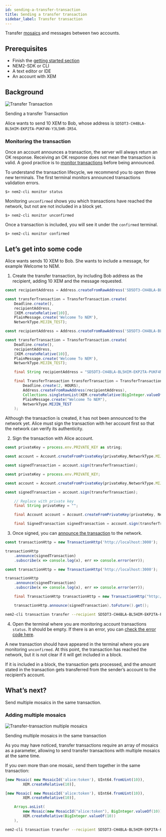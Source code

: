 ```yaml
---
id: sending-a-transfer-transaction
title: Sending a transfer transaction
sidebar_label: Transfer transaction
---
```

Transfer [mosaics](../../built-in-features/mosaic.md) and messages between two accounts.

## Prerequisites

- Finish the [getting started section](../../getting-started/setting-up-workstation.md)
- NEM2-SDK or CLI
- A text editor or IDE
- An account with XEM

## Background

![Transfer Transaction](/img/transfer-transaction1.png "Transfer Transaction")

<p class=caption>Sending a transfer Transaction</p>

Alice wants to send 10 XEM to Bob, whose address is `SD5DT3-CH4BLA-BL5HIM-EKP2TA-PUKF4N-Y3L5HR-IR54`.

### Monitoring the transaction

Once an account announces a transaction, the server will always return an OK response. Receiving an OK response does not mean the transaction is valid. A good practice is to [monitor transactions](../monitoring/monitoring-a-transaction-status.md) before being announced.

To understand the transaction lifecycle, we recommend you to open three new terminals. The first terminal monitors announced transactions validation errors.

```
$> nem2-cli monitor status
```

Monitoring `unconfirmed` shows you which transactions have reached the network, but not are not included in a block yet.

```
$> nem2-cli monitor unconfirmed
```

Once a transaction is included, you will see it under the `confirmed` terminal.

```
$> nem2-cli monitor confirmed
```

## Let’s get into some code

Alice wants sends 10 XEM to Bob. She wants to include a message, for example Welcome to NEM.

1. Create the transfer transaction, by including Bob address as the recipient, adding 10 XEM and the message requested.

<!--DOCUSAURUS_CODE_TABS-->
<!--TypeScript-->
```js
const recipientAddress = Address.createFromRawAddress('SD5DT3-CH4BLA-BL5HIM-EKP2TA-PUKF4N-Y3L5HR-IR54');

const transferTransaction = TransferTransaction.create(
    Deadline.create(),
    recipientAddress,
    [XEM.createRelative(10)],
    PlainMessage.create('Welcome To NEM'),
    NetworkType.MIJIN_TEST);
```

<!--JavaScript-->
```js
const recipientAddress = Address.createFromRawAddress('SD5DT3-CH4BLA-BL5HIM-EKP2TA-PUKF4N-Y3L5HR-IR54');

const transferTransaction = TransferTransaction.create(
    Deadline.create(),
    recipientAddress,
    [XEM.createRelative(10)],
    PlainMessage.create('Welcome To NEM'),
    NetworkType.MIJIN_TEST);
```

<!--Java-->
```java
    final String recipientAddress = "SD5DT3-CH4BLA-BL5HIM-EKP2TA-PUKF4N-Y3L5HR-IR54";

    final TransferTransaction transferTransaction = TransferTransaction.create(
        Deadline.create(2, HOURS),
        Address.createFromRawAddress(recipientAddress),
        Collections.singletonList(XEM.createRelative(BigInteger.valueOf(10))),
        PlainMessage.create("Welcome To NEM"),
        NetworkType.MIJIN_TEST
    );
```
<!--END_DOCUSAURUS_CODE_TABS-->


Although the transaction is created, it has not been announced to the network yet. Alice must sign the transaction with her account first so that the network can verify its authenticity.

2. Sign the transaction with Alice account.

<!--DOCUSAURUS_CODE_TABS-->
<!--TypeScript-->
```js
const privateKey = process.env.PRIVATE_KEY as string;

const account = Account.createFromPrivateKey(privateKey,NetworkType.MIJIN_TEST);

const signedTransaction = account.sign(transferTransaction);
```

<!--JavaScript-->
```js
const privateKey = process.env.PRIVATE_KEY;

const account = Account.createFromPrivateKey(privateKey,NetworkType.MIJIN_TEST);

const signedTransaction = account.sign(transferTransaction);
```

<!--Java-->
```java
    // Replace with private key
    final String privateKey = "";

    final Account account = Account.createFromPrivateKey(privateKey, NetworkType.MIJIN_TEST);

    final SignedTransaction signedTransaction = account.sign(transferTransaction);
```
<!--END_DOCUSAURUS_CODE_TABS-->


3. Once signed, you can [announce the transaction](../../protocol/transaction.md) to the network.

<!--DOCUSAURUS_CODE_TABS-->
<!--TypeScript-->
```js
const transactionHttp = new TransactionHttp('http://localhost:3000');

transactionHttp
    .announce(signedTransaction)
    .subscribe(x => console.log(x), err => console.error(err));
```

<!--JavaScript-->
```js
const transactionHttp = new TransactionHttp('http://localhost:3000');

transactionHttp
    .announce(signedTransaction)
    .subscribe(x => console.log(x), err => console.error(err));
```

<!--Java-->
```java
    final TransactionHttp transactionHttp = new TransactionHttp("http://localhost:3000");

    transactionHttp.announce(signedTransaction).toFuture().get();
```

<!--Bash-->
```bash
nem2-cli transaction transfer --recipient SD5DT3-CH4BLA-BL5HIM-EKP2TA-PUKF4N-Y3L5HR-IR54 --mosaics nem:xem::10000000 --message "Welcome to NEM"
```

<!--END_DOCUSAURUS_CODE_TABS-->


4. Open the terminal where you are monitoring account transactions `status`. It should be empty. If there is an error, you can [check the error code here](../../rest-api/status-errors.md).

A new transaction should have appeared in the terminal where you are monitoring `unconfirmed`. At this point, the transaction has reached the network, but it is not clear if it will get included in a block.

If it is included in a block, the transaction gets processed, and the amount stated in the transaction gets transferred from the sender’s account to the recipient’s account.

## What’s next?

Send multiple mosaics in the same transaction.

### Adding multiple mosaics

![Transfer-transaction multiple mosaics](/img/transfer-transaction-multiple-mosaics.png "Transfer-transaction multiple mosaics")

<p class=caption>Sending multiple mosaics in the same transaction</p>

As you may have noticed, transfer transactions require an array of mosaics as a parameter, allowing to send transfer transactions with multiple mosaics at the same time.

If you own more than one mosaic, send them together in the same transaction:

<!--DOCUSAURUS_CODE_TABS-->
<!--TypeScript-->
```js
[new Mosaic( new MosaicId('alice:token'), UInt64.fromUint(10)),
        XEM.createRelative(10)],
```

<!--JavaScript-->
```js
[new Mosaic( new MosaicId('alice:token'), UInt64.fromUint(10)),
        XEM.createRelative(10)],
```

<!--Java-->
```java
    Arrays.asList(
        new Mosaic(new MosaicId("alice:token"), BigInteger.valueOf(10)),
        XEM.createRelative(BigInteger.valueOf(10))
    ),
```

<!--Bash-->
```bash
nem2-cli transaction transfer --recipient SD5DT3-CH4BLA-BL5HIM-EKP2TA-PUKF4N-Y3L5HR-IR54 --mosaics alice:token::10,nem:xem::10000000 --message "sending multiple mosaics"
```

<!--END_DOCUSAURUS_CODE_TABS-->
